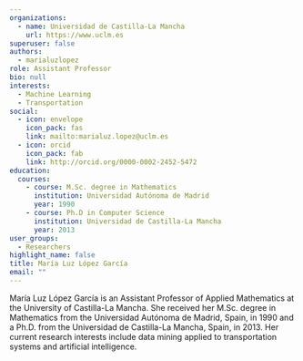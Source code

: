 ```yaml
---
organizations:
  - name: Universidad de Castilla-La Mancha
    url: https://www.uclm.es
superuser: false
authors:
  - marialuzlopez
role: Assistant Professor
bio: null
interests:
  - Machine Learning
  - Transportation
social:
  - icon: envelope
    icon_pack: fas
    link: mailto:marialuz.lopez@uclm.es
  - icon: orcid
    icon_pack: fab
    link: http://orcid.org/0000-0002-2452-5472
education:
  courses:
    - course: M.Sc. degree in Mathematics
      institution: Universidad Autónoma de Madrid
      year: 1990
    - course: Ph.D in Computer Science
      institution: Universidad de Castilla-La Mancha
      year: 2013
user_groups:
  - Researchers
highlight_name: false
title: María Luz López García
email: ""
---
```

María Luz López García is an Assistant Professor of Applied Mathematics at the University of Castilla-La Mancha. She received her M.Sc. degree in Mathematics from the Universidad Autónoma de Madrid, Spain, in 1990 and a Ph.D. from the Universidad de Castilla-La Mancha, Spain, in 2013. Her current research interests include data mining applied to transportation systems and artificial intelligence.